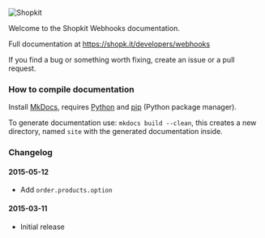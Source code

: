 ![Shopkit](https://drwfxyu78e9uq.cloudfront.net/assets/frontend/img/logo-shopkit-black-xs.png)

Welcome to the Shopkit Webhooks documentation.

Full documentation at https://shopk.it/developers/webhooks

If you find a bug or something worth fixing, create an issue or a pull request.

### How to compile documentation

Install [MkDocs](https://github.com/tomchristie/mkdocs), requires [Python](https://www.python.org/) and [pip](http://pip.readthedocs.org/en/latest/installing.html) (Python package manager).

To generate documentation use: `mkdocs build --clean`, this creates a new directory, named `site` with the generated documentation inside.

### Changelog

#### 2015-05-12
* Add `order.products.option`

#### 2015-03-11
* Initial release
